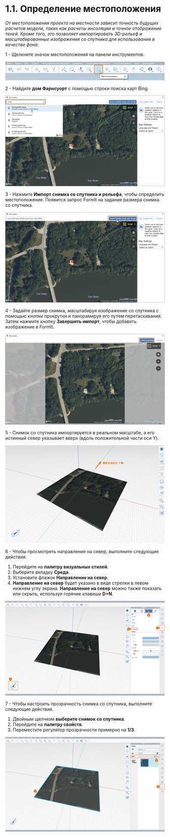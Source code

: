 # 1.1. Определение местоположения

_От местоположения проекта на местности зависит точность будущих расчетов модели, таких как расчеты инсоляции и точное отображение теней. Кроме того, это позволяет импортировать 3D-рельеф и масштабированные изображения со спутника для использования в качестве фона._

1 - Щелкните значок местоположения на панели инструментов.

![](<../../.gitbook/assets/0 (2).png>)

2 - Найдите **дом Фарнсуорт** с помощью строки поиска карт Bing.

![](<../../.gitbook/assets/1 (20).png>)

3 - Нажмите **Импорт снимка со спутника и рельефа**, чтобы определить местоположение. Появится запрос FormIt на задание размера снимка со спутника.

![](<../../.gitbook/assets/2 (13).png>)

4 - Задайте размер снимка, масштабируя изображение со спутника с помощью кнопки прокрутки и панорамируя его путем перетаскивания. Затем нажмите кнопку **Завершить импорт**, чтобы добавить изображение в FormIt.

![](<../../.gitbook/assets/3 (2).png>)

5 - Снимок со спутника импортируется в реальном масштабе, а его истинный север указывает вверх (вдоль положительной части оси Y).

![](<../../.gitbook/assets/4 (14).png>)

6 - Чтобы просмотреть направление на север, выполните следующие действия.

1. Перейдите на **палитру визуальных стилей**.
2. Выберите вкладку **Среда**.
3. Установите флажок **Направление на север**.
4. **Направление на север** будет указано в виде стрелки в левом нижнем углу экрана. **Направление на север** можно также показать или скрыть, используя горячие клавиши **D+N**.

![](<../../.gitbook/assets/5 (13).png>)

7 - Чтобы настроить прозрачность снимка со спутника, выполните следующие действия.

1. Двойным щелчком **выберите снимок со спутника**.
2. Перейдите на **палитру свойств**.
3. Переместите регулятор прозрачности примерно на **1/3**.

![](<../../.gitbook/assets/6 (2).png>)
